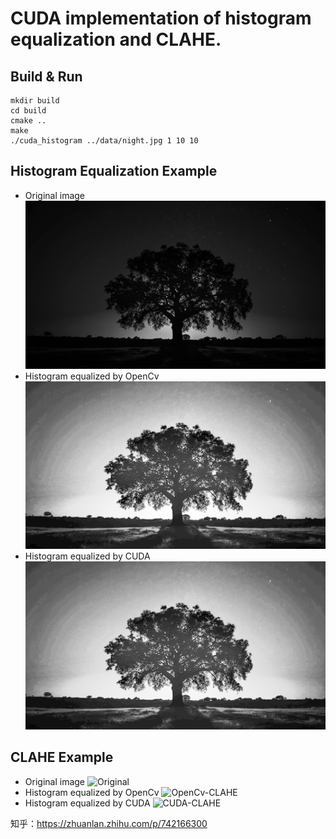 # CUDA implementation of histogram equalization and CLAHE.
## Build & Run
```
mkdir build
cd build
cmake ..
make
./cuda_histogram ../data/night.jpg 1 10 10
```
## Histogram Equalization Example
- Original image
![Original](data/night_gray.png)
- Histogram equalized by OpenCv
![OpenCv-HE](data/night_cvhe.png)
- Histogram equalized by CUDA
![CUDA-HE](data/night_cudahe.png)
## CLAHE Example
- Original image
![Original](data/night.png)
- Histogram equalized by OpenCv
![OpenCv-CLAHE](data/night_bgr_cv_clahe.png)
- Histogram equalized by CUDA
![CUDA-CLAHE](data/night_bgr_cuda_clahe.png)

知乎：https://zhuanlan.zhihu.com/p/742166300
